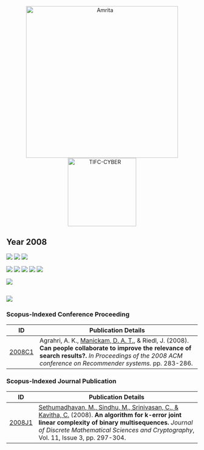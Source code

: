 <p align="center">
    <img src="https://amrita-tifac-cyber-blockchain.github.io/Amrita-TIFAC-Cyber-Blockchain/AVV_PNG.png" alt ="Amrita" width="400" />
    <img src="https://amrita.edu/wp-content/uploads/2021/09/1597668744269.jpg" alt ="TIFC-CYBER" width="180" />
</p>

## Year 2008
![](https://img.shields.io/badge/Year-2008-brightgreen) ![](https://img.shields.io/badge/Scopus_Conference-1-brightgreen) ![](https://img.shields.io/badge/Scopus_Journal-1-brightgreen) 

![](https://img.shields.io/badge/M_Sethumadhavan-1-blue) ![](https://img.shields.io/badge/Divya_Anand_Thattandi_Manickam-1-blue) ![](https://img.shields.io/badge/M_Sindhu-1-blue) ![](https://img.shields.io/badge/C_Srinivasan-1-blue) ![](https://img.shields.io/badge/C_Kavitha-1-blue) 

![](https://img.shields.io/badge/ACM-1-yellow)

![](https://img.shields.io/badge/Journal_of_Discrete_Mathematical_Sciences_and_Cryptography-1-yellowgreen) 
-----

### Scopus-Indexed Conference Proceeding

| ID | Publication Details |
|----|------------------------------|
| [2008C1](https://doi.org/10.1145/1454008.1454052) | Agrahri, A. K., [Manickam, D. A. T.](a), & Riedl, J. (2008). **Can people collaborate to improve the relevance of search results?.** _In Proceedings of the 2008 ACM conference on Recommender systems._ pp. 283-286. |

### Scopus-Indexed Journal Publication

| ID | Publication Details |
|----|------------------------------|
| [2008J1](https://doi.org/10.1080/09720529.2008.10698185) | [Sethumadhavan, M., Sindhu, M., Srinivasan, C., & Kavitha, C.](a) (2008). **An algorithm for k-error joint linear complexity of binary multisequences.** _Journal of Discrete Mathematical Sciences and Cryptography_, Vol. 11, Issue 3, pp. 297-304.|
